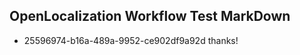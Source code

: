 ## OpenLocalization Workflow Test MarkDown
* 25596974-b16a-489a-9952-ce902df9a92d thanks!

<!--HONumber=Aug16_HO4-->


